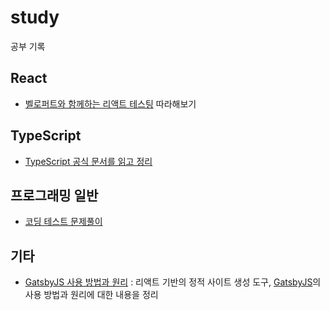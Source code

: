 # study

공부 기록

## React

- [벨로퍼트와 함께하는 리액트 테스팅](/velopert-react-testing/) 따라해보기

## TypeScript

- [TypeScript 공식 문서를 읽고 정리](/typescript-handbook/)

## 프로그래밍 일반

- [코딩 테스트 문제풀이](/coding-test/)

## 기타

- [GatsbyJS 사용 방법과 원리](/gatsby-js/) : 리액트 기반의 정적 사이트 생성 도구, [GatsbyJS](https://www.gatsbyjs.org/)의 사용 방법과 원리에 대한 내용을 정리
